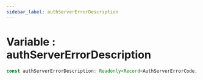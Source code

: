 ```yaml
---
sidebar_label: authServerErrorDescription
---
```


# Variable : authServerErrorDescription

```ts
const authServerErrorDescription: Readonly<Record<AuthServerErrorCode, string>>;
```
